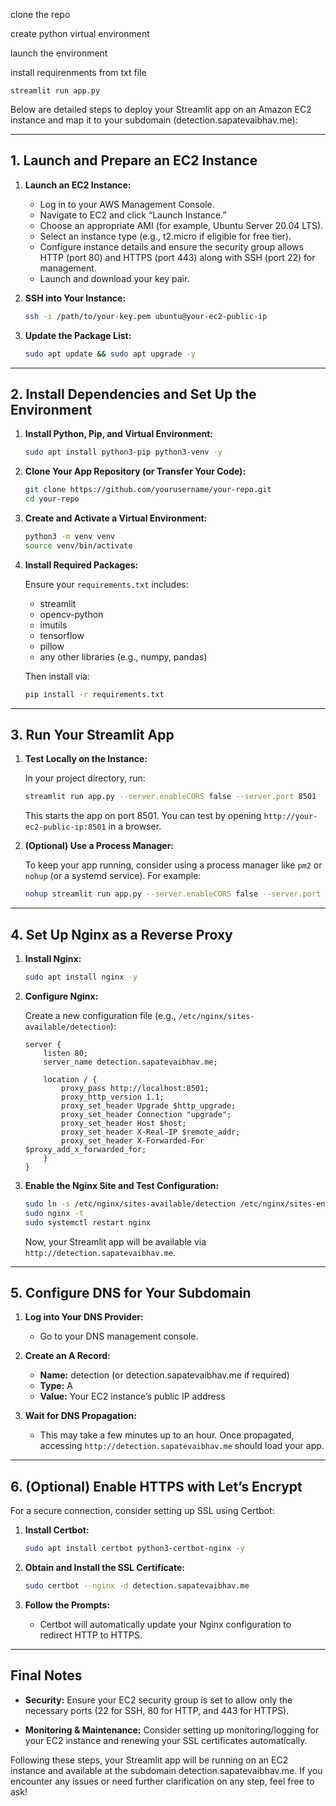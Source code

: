 clone the repo

create python virtual environment

launch the environment

install requirenments from txt file

`streamlit run app.py`





Below are detailed steps to deploy your Streamlit app on an Amazon EC2 instance and map it to your subdomain (detection.sapatevaibhav.me):

---

## 1. **Launch and Prepare an EC2 Instance**

1. **Launch an EC2 Instance:**
   - Log in to your AWS Management Console.
   - Navigate to EC2 and click “Launch Instance.”
   - Choose an appropriate AMI (for example, Ubuntu Server 20.04 LTS).
   - Select an instance type (e.g., t2.micro if eligible for free tier).
   - Configure instance details and ensure the security group allows HTTP (port 80) and HTTPS (port 443) along with SSH (port 22) for management.
   - Launch and download your key pair.

2. **SSH into Your Instance:**

   ```bash
   ssh -i /path/to/your-key.pem ubuntu@your-ec2-public-ip
   ```

3. **Update the Package List:**

   ```bash
   sudo apt update && sudo apt upgrade -y
   ```

---

## 2. **Install Dependencies and Set Up the Environment**

1. **Install Python, Pip, and Virtual Environment:**

   ```bash
   sudo apt install python3-pip python3-venv -y
   ```

2. **Clone Your App Repository (or Transfer Your Code):**

   ```bash
   git clone https://github.com/yourusername/your-repo.git
   cd your-repo
   ```

3. **Create and Activate a Virtual Environment:**

   ```bash
   python3 -m venv venv
   source venv/bin/activate
   ```

4. **Install Required Packages:**

   Ensure your `requirements.txt` includes:
   - streamlit
   - opencv-python
   - imutils
   - tensorflow
   - pillow
   - any other libraries (e.g., numpy, pandas)

   Then install via:

   ```bash
   pip install -r requirements.txt
   ```

---

## 3. **Run Your Streamlit App**

1. **Test Locally on the Instance:**

   In your project directory, run:

   ```bash
   streamlit run app.py --server.enableCORS false --server.port 8501
   ```

   This starts the app on port 8501. You can test by opening `http://your-ec2-public-ip:8501` in a browser.

2. **(Optional) Use a Process Manager:**

   To keep your app running, consider using a process manager like `pm2` or `nohup` (or a systemd service). For example:

   ```bash
   nohup streamlit run app.py --server.enableCORS false --server.port 8501 &
   ```

---

## 4. **Set Up Nginx as a Reverse Proxy**

1. **Install Nginx:**

   ```bash
   sudo apt install nginx -y
   ```

2. **Configure Nginx:**

   Create a new configuration file (e.g., `/etc/nginx/sites-available/detection`):

   ```nginx
   server {
       listen 80;
       server_name detection.sapatevaibhav.me;

       location / {
           proxy_pass http://localhost:8501;
           proxy_http_version 1.1;
           proxy_set_header Upgrade $http_upgrade;
           proxy_set_header Connection "upgrade";
           proxy_set_header Host $host;
           proxy_set_header X-Real-IP $remote_addr;
           proxy_set_header X-Forwarded-For $proxy_add_x_forwarded_for;
       }
   }
   ```

3. **Enable the Nginx Site and Test Configuration:**

   ```bash
   sudo ln -s /etc/nginx/sites-available/detection /etc/nginx/sites-enabled/
   sudo nginx -t
   sudo systemctl restart nginx
   ```

   Now, your Streamlit app will be available via `http://detection.sapatevaibhav.me`.

---

## 5. **Configure DNS for Your Subdomain**

1. **Log into Your DNS Provider:**
   - Go to your DNS management console.

2. **Create an A Record:**
   - **Name:** detection (or detection.sapatevaibhav.me if required)
   - **Type:** A
   - **Value:** Your EC2 instance’s public IP address

3. **Wait for DNS Propagation:**
   - This may take a few minutes up to an hour. Once propagated, accessing `http://detection.sapatevaibhav.me` should load your app.

---

## 6. **(Optional) Enable HTTPS with Let’s Encrypt**

For a secure connection, consider setting up SSL using Certbot:

1. **Install Certbot:**

   ```bash
   sudo apt install certbot python3-certbot-nginx -y
   ```

2. **Obtain and Install the SSL Certificate:**

   ```bash
   sudo certbot --nginx -d detection.sapatevaibhav.me
   ```

3. **Follow the Prompts:**
   - Certbot will automatically update your Nginx configuration to redirect HTTP to HTTPS.

---

## Final Notes

- **Security:**
  Ensure your EC2 security group is set to allow only the necessary ports (22 for SSH, 80 for HTTP, and 443 for HTTPS).

- **Monitoring & Maintenance:**
  Consider setting up monitoring/logging for your EC2 instance and renewing your SSL certificates automatically.

Following these steps, your Streamlit app will be running on an EC2 instance and available at the subdomain detection.sapatevaibhav.me. If you encounter any issues or need further clarification on any step, feel free to ask!
